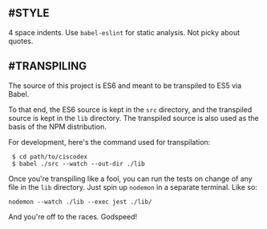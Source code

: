 
#STYLE
------
4 space indents.  Use `babel-eslint` for static analysis.  Not picky about quotes.

#TRANSPILING
-----------
The source of this project is ES6 and meant to be transpiled to ES5 via Babel.

To that end, the ES6 source is kept in the `src` directory, and the transpiled source is kept in the `lib` directory.  The transpiled source is also used as the basis of the NPM distribution.

For development, here's the command used for transpilation:

     $ cd path/to/ciscodex
     $ babel ./src --watch --out-dir ./lib

Once you're transpiling like a fool, you can run the tests on change
of any file in the `lib` directory.  Just spin up `nodemon` in a separate
terminal.  Like so:

    nodemon --watch ./lib --exec jest ./lib/

And you're off to the races.  Godspeed!
